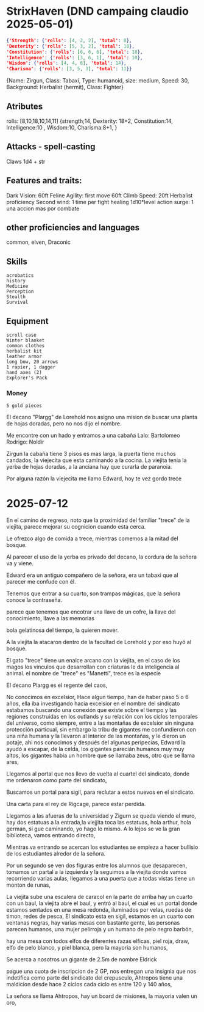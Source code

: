 # StrixHaven (DND campaing claudio 2025-05-01)

``` json
{'Strength': {'rolls': [4, 2, 2], 'total': 8},
'Dexterity': {'rolls': [5, 3, 2], 'total': 10},
'Constitution': {'rolls': [6, 6, 6], 'total': 18},
'Intelligence': {'rolls': [3, 6, 1], 'total': 10},
'Wisdom': {'rolls': [4, 4, 6], 'total': 14},
'Charisma': {'rolls': [3, 5, 3], 'total': 11}}
```


{Name: Zirgun, Class: Tabaxi, Type: humanoid, size: medium, Speed: 30,
    Background: Herbalist (hermit), Class: Fighter}


## Atributes
rolls: [8,10,18,10,14,11]
{strength;14,
Dexterity: 18+2,
Constitution:14,
Intelligence:10 ,
Wisdom:10,
Charisma:8+1,
}


## Attacks - spell-casting
Claws 1d4 + str


## Features and traits:
Dark Vision: 60ft
Feline Agility: first move 60ft
Climb Speed: 20ft
Herbalist proficiency
Second wind: 1 time per fight healing 1d10*level
action surge: 1 una accion mas por combate


## other proficiencies and languages
common, elven, Draconic


## Skills
    acrobatics
    history
    Medicine
    Perception
    Stealth
    Survival


## Equipment
    scroll case
    Winter blanket
    common clothes
    herbalist kit
    leather armor
    long bow, 20 arrows
    1 rapier, 1 dagger
    hand axes (2)
    Explorer's Pack


### Money
    5 gold pieces


El decano "Plargg" de Lorehold nos asigno una mision de buscar una planta de hojas doradas, pero no nos dijo el nombre.

Me encontre con un hado y entramos a una cabaña 
Lalo: Bartolomeo
Rodrigo: Noldir

Zirgun la cabaña tiene 3 pisos es mas larga, la puerta tiene muchos candados, la viejecita que esta caminando a la cocina.
La viejita tenia la yerba de hojas doradas, 
a la anciana hay que curarla de paranoia.

Por alguna razón la viejecita me llamo Edward, hoy te vez gordo trece

# 2025-07-12
En el camino de regreso, noto que la proximidad del familiar "trece" de la viejita, parece 
mejorar su cognicion cuando esta cerca.

Le ofrezco algo de comida a trece, mientras comemos a la mitad del bosque.

Al parecer el uso de la yerba es privado del decano, la cordura de la señora va y viene.

Edward era un antiguo compañero de la señora, era un tabaxi que al parecer me confude con él.

Tenemos que entrar a su cuarto, son trampas mágicas, que la señora conoce la contraseña.

parece que tenemos que encotrar una llave de un cofre, la llave del conocimiento, llave a las memorias

bola gelatinosa del tiempo, la quieren mover. 

A la viejita la atacaron dentro de la facultad de Lorehold y por eso huyó al bosque.

El gato "trece" tiene un enalce arcano con la viejita, en el caso de los magos los vinculos que
desarrollan con criaturas le da inteligencia al animal.  el nombre de "trece" es "Manettí", trece es la especie

El decano Plargg es el regente del caos, 

No conocimos en excelsior, Hace algun tiempo, han de haber paso 5 o 6 años, ella iba investigando hacia excelsior en el nombre del sindicato estabamos buscando una conexión que existe sobre el tiempo y las regiones construidas en los outlands y su relación con los ciclos temporales del universo, como siempre, entre a las montañas de excelsior sin ninguna protección particual, sin embargo la tribu de gigantes me confundieron con una niña humana y la llevaron al interior de las montañas, y le dieron un potaje, ahi nos conocimos y después del algunas peripecias, Edward la ayudó a escapar, de la celda, los gigantes parecián humanos muy muy altos, los gigantes habia un hombre que se llamaba zeus, otro que se llama ares, 

Llegamos al portal que nos llevo de vuelta al cuartel del sindicato, donde me ordenaron como parte del sindicato, 

Buscamos un portal para sigil, para reclutar a estos nuevos en el sindicato.

Una carta para el rey de Rigcage, parece estar perdida.

Llegamos a las afueras de la universidad y Zigurn se queda viendo el muro, hay dos estatuas a la entrada,la viejjita toca las estatuas, hola arthur, hola german, si gue caminando, yo hago lo mismo.  A lo lejos se ve la gran biblioteca, vamos entrando directo, 

Mientras va entrando se acercan los estudiantes se empieza a hacer bullisio de los estudiantes alredor de la señora. 

Por un segundo se ven dos figuras entre los alumnos que desaparecen, tomamos un partal a la izquierda y la seguimos a la viejita donde vamos recorriendo varias aulas, llegamos a una puerta que a todas vistas tiene un monton de runas, 

La viejita sube una escalera de caracol en la parte de arriba hay un cuarto con un baul, la viejita abre el baul, y entró al baul, el cual es un portal donde estamos sentados en una mesa redonda, iluminados por velas, ruedas de timon, redes de pesca,
El sindicato esta en sigil, estamos en un cuarto con ventanas negras, hay varias mesas con bastante gente, las personas parecen humanos, una mujer pelirroja y un humano de pelo negro barbón, 

hay una mesa con todos elfos de diferentes razas elficas, piel roja, draw, elfo de pelo blanco, y piel blanca, pero la mayoria son humanos, 

Se acerca a nosotros un gigante de 2.5m de nombre Eldrick

pague una cuota de inscripcion de 2 GP, nos entregan una insignia que nos indetifica como parte del sindicato del crepusculo, Ahtropos tiene una maldicion desde hace 2 ciclos cada ciclo es entre 120 y 140 años, 

La señora se llama Ahtropos, hay un board de misiones, la mayoria valen un oro,
